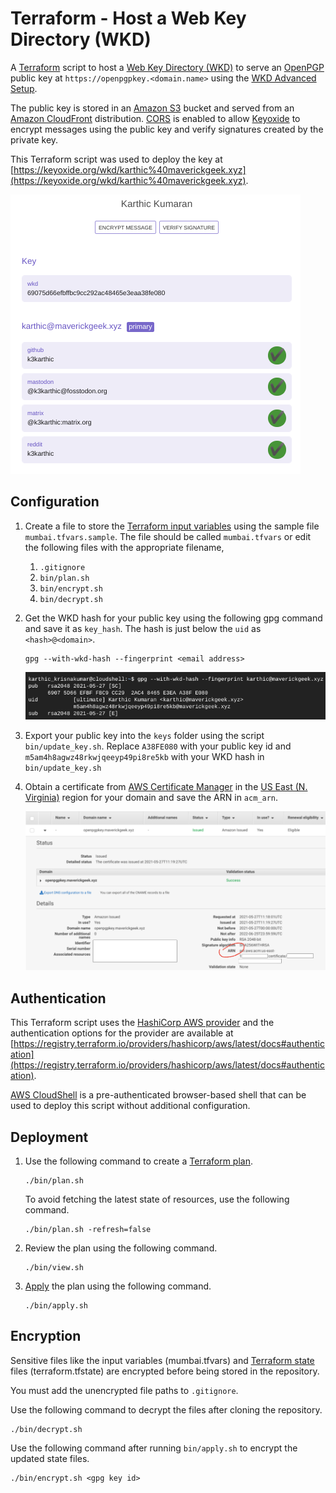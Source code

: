 # Terraform - Host a Web Key Directory (WKD)
A [Terraform](https://www.terraform.io/) script to host a [Web Key Directory (WKD)](https://wiki.gnupg.org/WKD) to serve an [OpenPGP](https://en.wikipedia.org/wiki/Pretty_Good_Privacy) public key at `https://openpgpkey.<domain.name>` using the [WKD Advanced Setup](https://keyoxide.org/guides/web-key-directory#the-advanced-setup).

The public key is stored in an [Amazon S3](https://aws.amazon.com/s3/) bucket and served from an [Amazon CloudFront](https://aws.amazon.com/cloudfront/) distribution. [CORS](https://developer.mozilla.org/en-US/docs/Web/HTTP/CORS) is enabled to allow [Keyoxide](https://keyoxide.org/) to encrypt messages using the public key and verify signatures created by the private key.

This Terraform script was used to deploy the key at [https://keyoxide.org/wkd/karthic%40maverickgeek.xyz](https://keyoxide.org/wkd/karthic%40maverickgeek.xyz).

![demo screenshot](https://github.com/k3karthic/terraform__wkd/raw/main/resources/demo_screenshot.png)

## Configuration

1. Create a file to store the [Terraform input variables](https://www.terraform.io/docs/language/values/variables.html) using the sample file `mumbai.tfvars.sample`. The file should be called `mumbai.tfvars` or edit the following files with the appropriate filename,
	1. `.gitignore`
	1. `bin/plan.sh`
	1. `bin/encrypt.sh`
	1. `bin/decrypt.sh`

1. Get the WKD hash for your public key using the following gpg command and save it as `key_hash`. The hash is just below the `uid` as `<hash>@<domain>`.
	```
	gpg --with-wkd-hash --fingerprint <email address>
	```
	![gpg screenshot](https://github.com/k3karthic/terraform__wkd/raw/main/resources/gpg_wkd_hash_screenshot.png)

1. Export your public key into the `keys` folder using the script `bin/update_key.sh`. Replace `A38FE080` with your public key id and `m5am4h8agwz48rkwjqeeyp49pi8re5kb` with your WKD hash in `bin/update_key.sh`

1. Obtain a certificate from [AWS Certificate Manager](https://aws.amazon.com/certificate-manager/) in the [US East (N. Virginia)](https://docs.aws.amazon.com/AmazonCloudFront/latest/DeveloperGuide/cnames-and-https-requirements.html#https-requirements-aws-region) region for your domain and save the ARN in `acm_arn`.

	![acm screenshot](https://github.com/k3karthic/terraform__wkd/raw/main/resources/acm_screenshot.png)

## Authentication

This Terraform script uses the [HashiCorp AWS provider](https://registry.terraform.io/providers/hashicorp/aws/latest/docs) and the authentication options for the provider are available at [https://registry.terraform.io/providers/hashicorp/aws/latest/docs#authentication](https://registry.terraform.io/providers/hashicorp/aws/latest/docs#authentication).

[AWS CloudShell](https://aws.amazon.com/cloudshell/) is a pre-authenticated browser-based shell that can be used to deploy this script without additional configuration.

## Deployment

1. Use the following command to create a [Terraform plan](https://www.terraform.io/docs/cli/run/index.html#planning).
	```
	./bin/plan.sh
	```

	To avoid fetching the latest state of resources, use the following command.
	```
	./bin/plan.sh -refresh=false
	```

1. Review the plan using the following command.
	```
	./bin/view.sh
	```

1. [Apply](https://www.terraform.io/docs/cli/run/index.html#applying) the plan using the following command.
	```
	./bin/apply.sh
	```

## Encryption

Sensitive files like the input variables (mumbai.tfvars) and [Terraform state](https://www.terraform.io/docs/language/state/index.html) files (terraform.tfstate) are encrypted before being stored in the repository. 

You must add the unencrypted file paths to `.gitignore`.

Use the following command to decrypt the files after cloning the repository.
```
./bin/decrypt.sh
```

Use the following command after running `bin/apply.sh` to encrypt the updated state files.
```
./bin/encrypt.sh <gpg key id>
```
